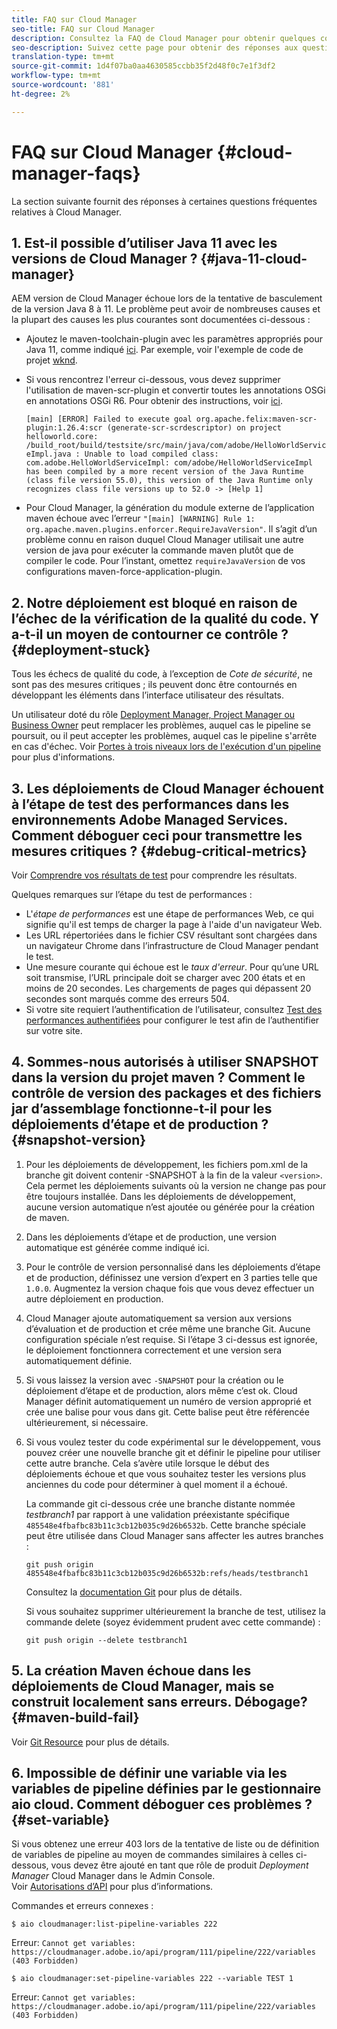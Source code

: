 ```yaml
---
title: FAQ sur Cloud Manager
seo-title: FAQ sur Cloud Manager
description: Consultez la FAQ de Cloud Manager pour obtenir quelques conseils de dépannage
seo-description: Suivez cette page pour obtenir des réponses aux questions fréquentes sur Cloud Manager
translation-type: tm+mt
source-git-commit: 1d4f07ba0aa4630585ccbb35f2d48f0c7e1f3df2
workflow-type: tm+mt
source-wordcount: '881'
ht-degree: 2%

---
```



# FAQ sur Cloud Manager {#cloud-manager-faqs}

La section suivante fournit des réponses à certaines questions fréquentes relatives à Cloud Manager.

## 1. Est-il possible d’utiliser Java 11 avec les versions de Cloud Manager ? {#java-11-cloud-manager}

AEM version de Cloud Manager échoue lors de la tentative de basculement de la version Java 8 à 11. Le problème peut avoir de nombreuses causes et la plupart des causes les plus courantes sont documentées ci-dessous :

* Ajoutez le maven-toolchain-plugin avec les paramètres appropriés pour Java 11, comme indiqué [ici](https://experienceleague.adobe.com/docs/experience-manager-cloud-manager/using/getting-started/create-application-project/using-the-wizard.html?lang=en#getting-started).  Par exemple, voir l&#39;exemple de code de projet [wknd](https://github.com/adobe/aem-guides-wknd/commit/6cb5238cb6b932735dcf91b21b0d835ae3a7fe75).

* Si vous rencontrez l&#39;erreur ci-dessous, vous devez supprimer l&#39;utilisation de maven-scr-plugin et convertir toutes les annotations OSGi en annotations OSGi R6. Pour obtenir des instructions, voir [ici](https://cqdump.wordpress.com/2019/01/03/from-scr-annotations-to-osgi-annotations/).

   `[main] [ERROR] Failed to execute goal org.apache.felix:maven-scr-plugin:1.26.4:scr (generate-scr-scrdescriptor) on project helloworld.core: /build_root/build/testsite/src/main/java/com/adobe/HelloWorldServiceImpl.java : Unable to load compiled class: com.adobe.HelloWorldServiceImpl: com/adobe/HelloWorldServiceImpl has been compiled by a more recent version of the Java Runtime (class file version 55.0), this version of the Java Runtime only recognizes class file versions up to 52.0 -> [Help 1]`

* Pour Cloud Manager, la génération du module externe de l’application maven échoue avec l’erreur `"[main] [WARNING] Rule 1: org.apache.maven.plugins.enforcer.RequireJavaVersion"`. Il s’agit d’un problème connu en raison duquel Cloud Manager utilisait une autre version de java pour exécuter la commande maven plutôt que de compiler le code. Pour l’instant, omettez `requireJavaVersion` de vos configurations maven-force-application-plugin.

## 2. Notre déploiement est bloqué en raison de l’échec de la vérification de la qualité du code. Y a-t-il un moyen de contourner ce contrôle ? {#deployment-stuck}

Tous les échecs de qualité du code, à l’exception de *Cote de sécurité*, ne sont pas des mesures critiques ; ils peuvent donc être contournés en développant les éléments dans l’interface utilisateur des résultats.

Un utilisateur doté du rôle [Deployment Manager, Project Manager ou Business Owner](https://experienceleague.adobe.com/docs/experience-manager-cloud-manager/using/requirements/setting-up-users-and-roles.html?lang=en#requirements) peut remplacer les problèmes, auquel cas le pipeline se poursuit, ou il peut accepter les problèmes, auquel cas le pipeline s&#39;arrête en cas d&#39;échec.  Voir [Portes à trois niveaux lors de l&#39;exécution d&#39;un pipeline](https://experienceleague.adobe.com/docs/experience-manager-cloud-manager/using/how-to-use/understand-your-test-results.html?lang=fr#how-to-use) pour plus d&#39;informations.

## 3. Les déploiements de Cloud Manager échouent à l’étape de test des performances dans les environnements Adobe Managed Services. Comment déboguer ceci pour transmettre les mesures critiques ? {#debug-critical-metrics}

Voir [Comprendre vos résultats de test](https://experienceleague.adobe.com/docs/experience-manager-cloud-manager/using/how-to-use/understand-your-test-results.html?lang=en#how-to-use) pour comprendre les résultats.

Quelques remarques sur l’étape du test de performances :

* L&#39;*étape de performances* est une étape de performances Web, ce qui signifie qu&#39;il est temps de charger la page à l&#39;aide d&#39;un navigateur Web.
* Les URL répertoriées dans le fichier CSV résultant sont chargées dans un navigateur Chrome dans l’infrastructure de Cloud Manager pendant le test.
* Une mesure courante qui échoue est le *taux d&#39;erreur*. Pour qu’une URL soit transmise, l’URL principale doit se charger avec 200 états et en moins de 20 secondes. Les chargements de pages qui dépassent 20 secondes sont marqués comme des erreurs 504.
* Si votre site requiert l’authentification de l’utilisateur, consultez [Test des performances authentifiées](https://experienceleague.adobe.com/docs/experience-manager-cloud-manager/using/how-to-use/configuring-pipeline.html?lang=en#how-to-use) pour configurer le test afin de l’authentifier sur votre site.

## 4. Sommes-nous autorisés à utiliser SNAPSHOT dans la version du projet maven ? Comment le contrôle de version des packages et des fichiers jar d’assemblage fonctionne-t-il pour les déploiements d’étape et de production ? {#snapshot-version}

1. Pour les déploiements de développement, les fichiers pom.xml de la branche git doivent contenir -SNAPSHOT à la fin de la valeur `<version>`. Cela permet les déploiements suivants où la version ne change pas pour être toujours installée. Dans les déploiements de développement, aucune version automatique n’est ajoutée ou générée pour la création de maven.

1. Dans les déploiements d’étape et de production, une version automatique est générée comme indiqué ici.

1. Pour le contrôle de version personnalisé dans les déploiements d’étape et de production, définissez une version d’expert en 3 parties telle que `1.0.0`. Augmentez la version chaque fois que vous devez effectuer un autre déploiement en production.

1. Cloud Manager ajoute automatiquement sa version aux versions d’évaluation et de production et crée même une branche Git. Aucune configuration spéciale n’est requise. Si l’étape 3 ci-dessus est ignorée, le déploiement fonctionnera correctement et une version sera automatiquement définie.

1. Si vous laissez la version avec `-SNAPSHOT` pour la création ou le déploiement d’étape et de production, alors même c’est ok. Cloud Manager définit automatiquement un numéro de version approprié et crée une balise pour vous dans git. Cette balise peut être référencée ultérieurement, si nécessaire.

1. Si vous voulez tester du code expérimental sur le développement, vous pouvez créer une nouvelle branche git et définir le pipeline pour utiliser cette autre branche.  Cela s’avère utile lorsque le début des déploiements échoue et que vous souhaitez tester les versions plus anciennes du code pour déterminer à quel moment il a échoué.

   La commande git ci-dessous crée une branche distante nommée *testbranch1* par rapport à une validation préexistante spécifique `485548e4fbafbc83b11c3cb12b035c9d26b6532b`.  Cette branche spéciale peut être utilisée dans Cloud Manager sans affecter les autres branches :

   `git push origin 485548e4fbafbc83b11c3cb12b035c9d26b6532b:refs/heads/testbranch1`

   Consultez la [documentation Git](https://git-scm.com/book/en/v2/Git-Internals-Git-References) pour plus de détails.

   Si vous souhaitez supprimer ultérieurement la branche de test, utilisez la commande delete (soyez évidemment prudent avec cette commande) :

   `git push origin --delete testbranch1`

## 5. La création Maven échoue dans les déploiements de Cloud Manager, mais se construit localement sans erreurs. Débogage? {#maven-build-fail}

Voir [Git Resource](https://github.com/cqsupport/cloud-manager/blob/main/cm-build-step-fails.md) pour plus de détails.

## 6. Impossible de définir une variable via les variables de pipeline définies par le gestionnaire aio cloud. Comment déboguer ces problèmes ? {#set-variable}

Si vous obtenez une erreur 403 lors de la tentative de liste ou de définition de variables de pipeline au moyen de commandes similaires à celles ci-dessous, vous devez être ajouté en tant que rôle de produit *Deployment Manager* Cloud Manager dans le Admin Console.\
Voir [Autorisations d’API](https://www.adobe.io/apis/experiencecloud/cloud-manager/docs.html#!AdobeDocs/cloudmanager-api-docs/master/permissions.md) pour plus d’informations.

Commandes et erreurs connexes :

`$ aio cloudmanager:list-pipeline-variables 222`

Erreur: `Cannot get variables: https://cloudmanager.adobe.io/api/program/111/pipeline/222/variables (403 Forbidden)`

`$ aio cloudmanager:set-pipeline-variables 222 --variable TEST 1`

Erreur: `Cannot get variables: https://cloudmanager.adobe.io/api/program/111/pipeline/222/variables (403 Forbidden)`
